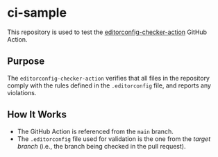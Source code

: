 # ci-sample

This repository is used to test the [editorconfig-checker-action](https://github.com/marketplace/actions/editorconfig-checker-action) GitHub Action.

## Purpose

The `editorconfig-checker-action` verifies that all files in the repository comply with the rules defined in the `.editorconfig` file, and reports any violations.

## How It Works

* The GitHub Action is referenced from the `main` branch.
* The `.editorconfig` file used for validation is the one from the *target branch* (i.e., the branch being checked in the pull request).
